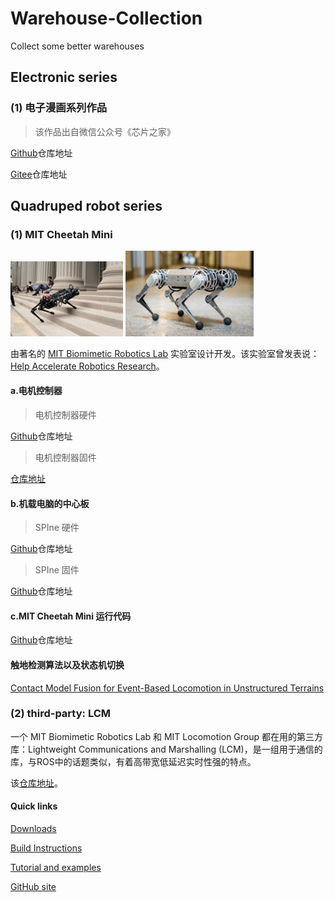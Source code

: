 # Warehouse-Collection
Collect some better warehouses

## Electronic series

### (1) 电子漫画系列作品

> 该作品出自微信公众号《芯片之家》

[Github](https://github.com/chiphome/Electronic-Comics)仓库地址

[Gitee](https://gitee.com/karaxiaoyu/Electronic-Comics)仓库地址

## Quadruped robot series

### (1) MIT Cheetah Mini

<img src="images/MIT-Cheetah_0.jpg" style="zoom:20%;" />

<img src="images/MIT Cheetah Mini_0.jpg" style="zoom:20%;" />

由著名的 [MIT Biomimetic Robotics Lab](https://biomimetics.mit.edu/) 实验室设计开发。该实验室曾发表说：[Help Accelerate Robotics Research](https://news.mit.edu/2019/mit-mini-cheetah-first-four-legged-robot-to-backflip-0304)。

#### a.电机控制器

> 电机控制器硬件

[Github](https://github.com/bgkatz/3phase_integrated)仓库地址

> 电机控制器固件

[仓库地址](https://os.mbed.com/users/benkatz/code/Hobbyking_Cheetah_Compact_DRV8323/)

#### b.机载电脑的中心板

> SPIne 硬件

[Github](https://github.com/bgkatz/SPIne)仓库地址

> SPIne 固件

[Github](https://os.mbed.com/users/benkatz/code/SPIne/)仓库地址

#### c.MIT Cheetah Mini 运行代码

[Github](https://github.com/mit-biomimetics/Cheetah-Software)仓库地址

#### 触地检测算法以及状态机切换

[Contact Model Fusion for Event-Based Locomotion in Unstructured Terrains](https://ieeexplore.ieee.org/document/8460904)

### (2) third-party: LCM

一个 MIT Biomimetic Robotics Lab 和 MIT Locomotion Group 都在用的第三方库：Lightweight Communications and Marshalling (LCM)，是一组用于通信的库，与ROS中的话题类似，有着高带宽低延迟实时性强的特点。

该[仓库地址](http://lcm-proj.github.io/)。

#### Quick links

[Downloads](https://github.com/lcm-proj/lcm/releases)

[Build Instructions](http://lcm-proj.github.io/build_instructions.html)

[Tutorial and examples](http://lcm-proj.github.io/tutorial_general.html)

[GitHub site](https://github.com/lcm-proj/lcm)
